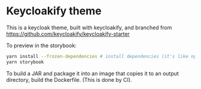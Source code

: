 # Keycloakify theme

This is a keycloak theme, built with keycloakify, and branched from <https://github.com/keycloakify/keycloakify-starter>

To preview in the storybook:

```bash
yarn install --frozen-dependencies # install dependencies (it's like npm install)
yarn storybook
```

To build a JAR and package it into an image that copies it to an output directory, build the Dockerfile. (This is done by CI).
